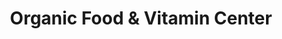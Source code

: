 ---
title: "Organic Food & Vitamin Center"
url: /ferndale/organic-food-und-vitamin-center/
shop: Supermarkt
---